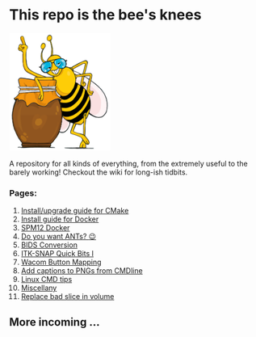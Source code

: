 # This repo is the bee's knees
<img src="https://github.com/srikash/TheBeesKnees/blob/main/imgs/the-bees-knees.svg" width="200">

A repository for all kinds of everything, from the extremely useful to the barely working! Checkout the wiki for long-ish tidbits.

### Pages:
1. [Install/upgrade guide for CMake](https://github.com/srikash/TheBeesKnees/wiki/Upgrade-CMake-version-on-Ubuntu)
2. [Install guide for Docker](https://github.com/srikash/TheBeesKnees/wiki/Installing-Docker-on-Ubuntu)
3. [SPM12 Docker](https://github.com/srikash/TheBeesKnees/wiki/Installing-SPM12-(dockerised))
4. [Do you want ANTs? :wink:](https://github.com/srikash/TheBeesKnees/wiki/Installing-Advanced-Normalization-Tools-(ANTs))
5. [BIDS Conversion](https://github.com/srikash/TheBeesKnees/wiki/Converting-DICOMs-to-BIDS-NIfTIs)
6. [ITK-SNAP Quick Bits I](https://github.com/srikash/TheBeesKnees/wiki/ITKSNAP-Quick-Bits-I)
7. [Wacom Button Mapping](https://github.com/srikash/TheBeesKnees/wiki/Configuring-Wacom-Pen&Touch-Buttons)
8. [Add captions to PNGs from CMDline](https://github.com/srikash/TheBeesKnees/wiki/cmdline-captions-to-PNGs)
9. [Linux CMD tips](https://github.com/srikash/TheBeesKnees/wiki/Linux-Crafts)
10. [Miscellany](https://github.com/srikash/TheBeesKnees/wiki/Miscellany)
11. [Replace bad slice in volume](https://github.com/srikash/TheBeesKnees/wiki/Replace-bad-slice)

## More incoming ... 
